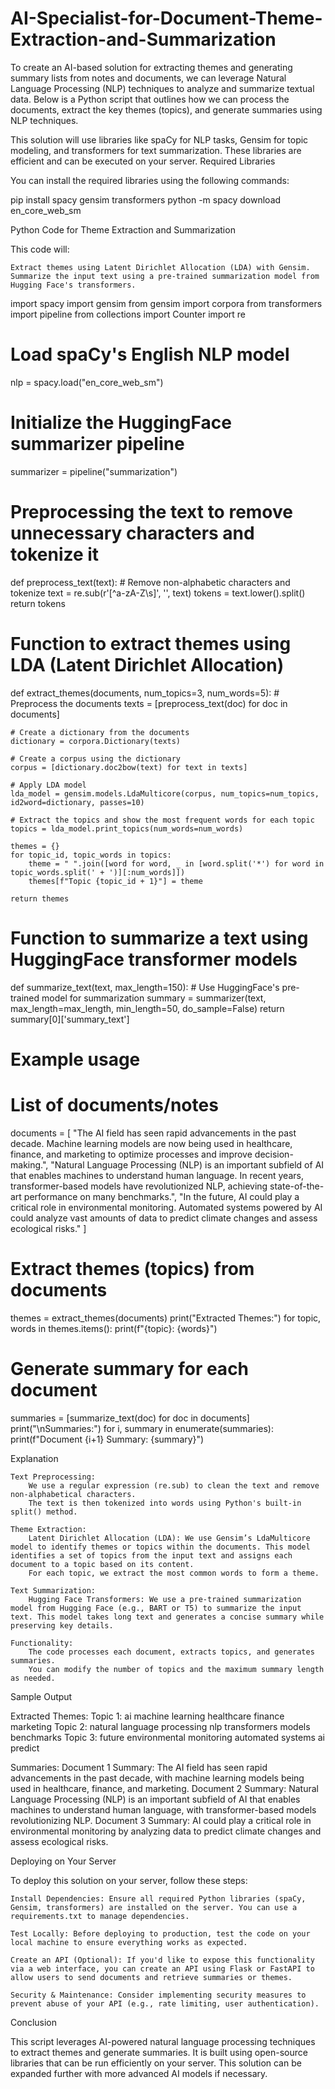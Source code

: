 # AI-Specialist-for-Document-Theme-Extraction-and-Summarization
To create an AI-based solution for extracting themes and generating summary lists from notes and documents, we can leverage Natural Language Processing (NLP) techniques to analyze and summarize textual data. Below is a Python script that outlines how we can process the documents, extract the key themes (topics), and generate summaries using NLP techniques.

This solution will use libraries like spaCy for NLP tasks, Gensim for topic modeling, and transformers for text summarization. These libraries are efficient and can be executed on your server.
Required Libraries

You can install the required libraries using the following commands:

pip install spacy gensim transformers
python -m spacy download en_core_web_sm

Python Code for Theme Extraction and Summarization

This code will:

    Extract themes using Latent Dirichlet Allocation (LDA) with Gensim.
    Summarize the input text using a pre-trained summarization model from Hugging Face's transformers.

import spacy
import gensim
from gensim import corpora
from transformers import pipeline
from collections import Counter
import re

# Load spaCy's English NLP model
nlp = spacy.load("en_core_web_sm")

# Initialize the HuggingFace summarizer pipeline
summarizer = pipeline("summarization")

# Preprocessing the text to remove unnecessary characters and tokenize it
def preprocess_text(text):
    # Remove non-alphabetic characters and tokenize
    text = re.sub(r'[^a-zA-Z\s]', '', text)
    tokens = text.lower().split()
    return tokens

# Function to extract themes using LDA (Latent Dirichlet Allocation)
def extract_themes(documents, num_topics=3, num_words=5):
    # Preprocess the documents
    texts = [preprocess_text(doc) for doc in documents]
    
    # Create a dictionary from the documents
    dictionary = corpora.Dictionary(texts)
    
    # Create a corpus using the dictionary
    corpus = [dictionary.doc2bow(text) for text in texts]
    
    # Apply LDA model
    lda_model = gensim.models.LdaMulticore(corpus, num_topics=num_topics, id2word=dictionary, passes=10)
    
    # Extract the topics and show the most frequent words for each topic
    topics = lda_model.print_topics(num_words=num_words)
    
    themes = {}
    for topic_id, topic_words in topics:
        theme = " ".join([word for word, _ in [word.split('*') for word in topic_words.split(' + ')][:num_words]])
        themes[f"Topic {topic_id + 1}"] = theme
    
    return themes

# Function to summarize a text using HuggingFace transformer models
def summarize_text(text, max_length=150):
    # Use HuggingFace's pre-trained model for summarization
    summary = summarizer(text, max_length=max_length, min_length=50, do_sample=False)
    return summary[0]['summary_text']

# Example usage

# List of documents/notes
documents = [
    "The AI field has seen rapid advancements in the past decade. Machine learning models are now being used in healthcare, finance, and marketing to optimize processes and improve decision-making.",
    "Natural Language Processing (NLP) is an important subfield of AI that enables machines to understand human language. In recent years, transformer-based models have revolutionized NLP, achieving state-of-the-art performance on many benchmarks.",
    "In the future, AI could play a critical role in environmental monitoring. Automated systems powered by AI could analyze vast amounts of data to predict climate changes and assess ecological risks."
]

# Extract themes (topics) from documents
themes = extract_themes(documents)
print("Extracted Themes:")
for topic, words in themes.items():
    print(f"{topic}: {words}")

# Generate summary for each document
summaries = [summarize_text(doc) for doc in documents]
print("\nSummaries:")
for i, summary in enumerate(summaries):
    print(f"Document {i+1} Summary: {summary}")

Explanation

    Text Preprocessing:
        We use a regular expression (re.sub) to clean the text and remove non-alphabetical characters.
        The text is then tokenized into words using Python's built-in split() method.

    Theme Extraction:
        Latent Dirichlet Allocation (LDA): We use Gensim’s LdaMulticore model to identify themes or topics within the documents. This model identifies a set of topics from the input text and assigns each document to a topic based on its content.
        For each topic, we extract the most common words to form a theme.

    Text Summarization:
        Hugging Face Transformers: We use a pre-trained summarization model from Hugging Face (e.g., BART or T5) to summarize the input text. This model takes long text and generates a concise summary while preserving key details.

    Functionality:
        The code processes each document, extracts topics, and generates summaries.
        You can modify the number of topics and the maximum summary length as needed.

Sample Output

Extracted Themes:
Topic 1: ai machine learning healthcare finance marketing
Topic 2: natural language processing nlp transformers models benchmarks
Topic 3: future environmental monitoring automated systems ai predict

Summaries:
Document 1 Summary: The AI field has seen rapid advancements in the past decade, with machine learning models being used in healthcare, finance, and marketing.
Document 2 Summary: Natural Language Processing (NLP) is an important subfield of AI that enables machines to understand human language, with transformer-based models revolutionizing NLP.
Document 3 Summary: AI could play a critical role in environmental monitoring by analyzing data to predict climate changes and assess ecological risks.

Deploying on Your Server

To deploy this solution on your server, follow these steps:

    Install Dependencies: Ensure all required Python libraries (spaCy, Gensim, transformers) are installed on the server. You can use a requirements.txt to manage dependencies.

    Test Locally: Before deploying to production, test the code on your local machine to ensure everything works as expected.

    Create an API (Optional): If you'd like to expose this functionality via a web interface, you can create an API using Flask or FastAPI to allow users to send documents and retrieve summaries or themes.

    Security & Maintenance: Consider implementing security measures to prevent abuse of your API (e.g., rate limiting, user authentication).

Conclusion

This script leverages AI-powered natural language processing techniques to extract themes and generate summaries. It is built using open-source libraries that can be run efficiently on your server. This solution can be expanded further with more advanced AI models if necessary.

